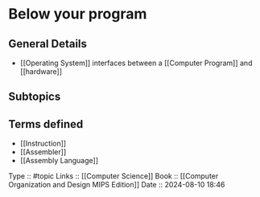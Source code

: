 # Below your program

## General Details

- [[Operating System]] interfaces between a [[Computer Program]] and [[hardware]]
## Subtopics

## Terms defined

- [[Instruction]]
- [[Assembler]]
- [[Assembly Language]]

Type :: #topic
Links :: [[Computer Science]]
Book :: [[Computer Organization and Design MIPS Edition]]
Date ::  2024-08-10 18:46